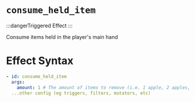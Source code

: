 # `consume_held_item`
:::dangerTriggered Effect
:::

Consume items held in the player's main hand

# Effect Syntax
```yaml
- id: consume_held_item
  args:
    amount: 1 # The amount of items to remove (i.e. 1 apple, 2 apples, etc)
  ...other config (eg triggers, filters, mutators, etc)
```
